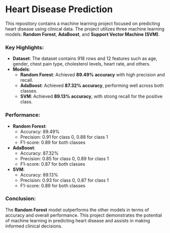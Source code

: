 # Heart Disease Prediction

This repository contains a machine learning project focused on predicting heart disease using clinical data. The project utilizes three machine learning models: **Random Forest**, **AdaBoost**, and **Support Vector Machine (SVM)**.

### Key Highlights:
- **Dataset**: The dataset contains 918 rows and 12 features such as age, gender, chest pain type, cholesterol levels, heart rate, and others.
- **Models**: 
  - **Random Forest**: Achieved **89.49% accuracy** with high precision and recall.
  - **AdaBoost**: Achieved **87.32% accuracy**, performing well across both classes.
  - **SVM**: Achieved **89.13% accuracy**, with strong recall for the positive class.

### Performance:
- **Random Forest**:
  - Accuracy: 89.49%
  - Precision: 0.91 for class 0, 0.88 for class 1
  - F1-score: 0.89 for both classes
- **AdaBoost**:
  - Accuracy: 87.32%
  - Precision: 0.85 for class 0, 0.89 for class 1
  - F1-score: 0.87 for both classes
- **SVM**:
  - Accuracy: 89.13%
  - Precision: 0.93 for class 0, 0.87 for class 1
  - F1-score: 0.89 for both classes

### Conclusion:
The **Random Forest** model outperforms the other models in terms of accuracy and overall performance. This project demonstrates the potential of machine learning in predicting heart disease and assists in making informed clinical decisions.
